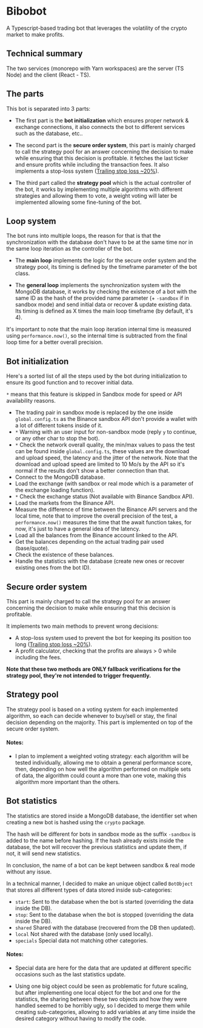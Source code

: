 # Bibobot
A Typescript-based trading bot that leverages the volatility of the crypto market to make profits.


Technical summary
-----------------
The two services (monorepo with Yarn workspaces) are the server (TS Node) and the client (React - TS).


The parts
-------------
This bot is separated into 3 parts:
- The first part is the **bot initialization** which ensures proper network & exchange connections, it also connects the bot to different services such as the database, etc..

- The second part is the **secure order system**, this part is mainly charged to call the strategy pool for an answer concerning the decision to make while ensuring that this decision is profitable. it fetches the last ticker and ensure profits while including the transaction fees. It also implements a stop-loss system ([Trailing stop loss ~20%](https://www.quant-investing.com/blog/truths-about-stop-losses-that-nobody-wants-to-believe)).

- The third part called the **strategy pool** which is the actual controller of the bot, it works by implementing multiple algorithms with different strategies and allowing them to vote, a weight voting will later be implemented allowing some fine-tuning of the bot.


Loop system
-----------
The bot runs into multiple loops, the reason for that is that the synchronization with the database don't have to be at the same time nor in the same loop iteration as the controller of the bot.

- The **main loop** implements the logic for the secure order system and the strategy pool, its timing is defined by the timeframe parameter of the bot class.

- The **general loop** implements the synchronization system with the MongoDB database, it works by checking the existence of a bot with the same ID as the hash of the provided name parameter (+ `-sandbox` if in sandbox mode) and send initial data or recover & update existing data. Its timing is defined as X times the main loop timeframe (by default, it's 4).

It's important to note that the main loop iteration internal time is measured using `performance.now()`, so the internal time is subtracted from the final loop time for a better overall precision.


Bot initialization
------------------
Here's a sorted list of all the steps used by the bot during initialization to ensure its good function and to recover initial data.

`*` means that this feature is skipped in Sandbox mode for speed or API availability reasons.

- The trading pair in sandbox mode is replaced by the one inside `global.config.ts` as the Binance sandbox API don't provide a wallet with a lot of different tokens inside of it.
- `*` Warning with an user input for non-sandbox mode (reply `y` to continue, or any other char to stop the bot).
- `*` Check the network overall quality, the min/max values to pass the test can be found inside `global.config.ts`, these values are the download and upload speed, the latency and the jitter of the network. Note that the download and upload speed are limited to 10 Mo/s by the API so it's normal if the results don't show a better connection than that.
- Connect to the MongoDB database.
- Load the exchange (with sandbox or real mode which is a parameter of the exchange loading function).
- `*` Check the exchange status (Not available with Binance Sandbox API).
- Load the markets from the Binance API.
- Measure the difference of time between the Binance API servers and the local time, note that to improve the overall precision of the test, a `performance.now()` measures the time that the await function takes, for now, it's just to have a general idea of the latency.
- Load all the balances from the Binance account linked to the API.
- Get the balances depending on the actual trading pair used (base/quote).
- Check the existence of these balances.
- Handle the statistics with the database (create new ones or recover existing ones from the bot ID).


Secure order system
-------------------
This part is mainly charged to call the strategy pool for an answer concerning the decision to make while ensuring that this decision is profitable.

It implements two main methods to prevent wrong decisions:
- A stop-loss system used to prevent the bot for keeping its position too long ([Trailing stop loss ~20%](https://www.quant-investing.com/blog/truths-about-stop-losses-that-nobody-wants-to-believe)).
- A profit calculator, checking that the profits are always > 0 while including the fees.

**Note that these two methods are ONLY fallback verifications for the strategy pool, they're not intended to trigger frequently.**


Strategy pool
-------------
The strategy pool is based on a voting system for each implemented algorithm, so each can decide whenever to buy/sell or stay, the final decision depending on the majority. This part is implemented on top of the secure order system.

#### Notes:
- I plan to implement a weighted voting strategy: each algorithm will be tested individually, allowing me to obtain a general performance score, then, depending on how well the algorithm performed on multiple sets of data, the algorithm could count a more than one vote, making this algorithm more important than the others.


Bot statistics
--------------
The statistics are stored inside a MongoDB database, the identifier set when creating a new bot is hashed using the `crypto` package.

The hash will be different for bots in sandbox mode as the suffix `-sandbox` is added to the name before hashing. If the hash already exists inside the database, the bot will recover the previous statistics and update them, if not, it will send new statistics.

In conclusion, the name of a bot can be kept between sandbox & real mode without any issue.

In a technical manner, I decided to make an unique object called `BotObject` that stores all different types of data stored inside sub-categories:
- `start`: Sent to the database when the bot is started (overriding the data inside the DB).
- `stop`: Sent to the database when the bot is stopped (overriding the data inside the DB).
- `shared` Shared with the database (recovered from the DB then updated).
- `local` Not shared with the database (only used locally).
- `specials` Special data not matching other categories.

#### Notes:
- Special data  are here for the data that are updated at different specific occasions such as the last statistics update.

- Using one big object could be seen as problematic for future scaling, but after implementing one local object for the bot and one for the statistics, the sharing between these two objects and how they were handled seemed to be horribly ugly, so I decided to merge them while creating sub-categories, allowing to add variables at any time inside the desired category without having to modify the code.
